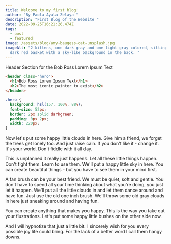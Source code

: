 ```yaml
---
title: Welcome to my first blog!
author: "By Paola Ayala Zelaya "
description: "First Blog of the Website "
date: 2022-09-25T16:21:26.474Z
tags:
  - post
  - featured
image: /assets/blog/amy-baugess-cat-unsplash.jpg
imageAlt: "2 kittens, one dark gray and one light gray colored, sitting in a
  dark red basket with a sky-like background in the back. "
---
```

Header Section for the Bob Ross Lorem Ipsum Text
```html 
<header class="hero">
  <h1>Bob Ross Lorem Ipsum Text</h1>
  <h2>The most iconic painter to exist</h2>
</header>
```

```css
.hero {
  background: hsl(157, 100%, 88%);
  font-size: 52px;
  border: 2px solid darkgreen;
  padding: 0px 2px;
  width: 220px;
}
```
Now let's put some happy little clouds in here. Give him a friend, we forget the trees get lonely too. And just raise cain. If you don't like it - change it. It's your world. Don't fiddle with it all day.

This is unplanned it really just happens. Let all these little things happen. Don't fight them. Learn to use them. We'll put a happy little sky in here. You can create beautiful things - but you have to see them in your mind first.

A fan brush can be your best friend. We must be quiet, soft and gentle. You don't have to spend all your time thinking about what you're doing, you just let it happen. We'll put all the little clouds in and let them dance around and have fun. Just use the old one inch brush. We'll throw some old gray clouds in here just sneaking around and having fun.

You can create anything that makes you happy. This is the way you take out your flustrations. Let's put some happy little bushes on the other side now.

And I will hypnotize that just a little bit. I sincerely wish for you every possible joy life could bring. For the lack of a better word I call them hangy downs.
